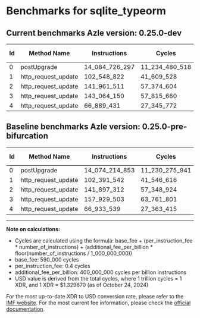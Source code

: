 # Benchmarks for sqlite_typeorm

## Current benchmarks Azle version: 0.25.0-dev

| Id  | Method Name         | Instructions   | Cycles         | USD           | USD/Million Calls | Change                                 |
| --- | ------------------- | -------------- | -------------- | ------------- | ----------------- | -------------------------------------- |
| 0   | postUpgrade         | 14_084_726_297 | 11_234_480_518 | $0.0149381517 | $14_938.15        | <font color="red">+10_511_444</font>   |
| 1   | http_request_update | 102_548_822    | 41_609_528     | $0.0000553269 | $55.32            | <font color="red">+157_280</font>      |
| 2   | http_request_update | 141_961_511    | 57_374_604     | $0.0000762893 | $76.28            | <font color="red">+64_199</font>       |
| 3   | http_request_update | 143_064_150    | 57_815_660     | $0.0000768757 | $76.87            | <font color="green">-14_865_353</font> |
| 4   | http_request_update | 66_889_431     | 27_345_772     | $0.0000363609 | $36.36            | <font color="green">-44_108</font>     |

## Baseline benchmarks Azle version: 0.25.0-pre-bifurcation

| Id  | Method Name         | Instructions   | Cycles         | USD           | USD/Million Calls |
| --- | ------------------- | -------------- | -------------- | ------------- | ----------------- |
| 0   | postUpgrade         | 14_074_214_853 | 11_230_275_941 | $0.0149325610 | $14_932.56        |
| 1   | http_request_update | 102_391_542    | 41_546_616     | $0.0000552433 | $55.24            |
| 2   | http_request_update | 141_897_312    | 57_348_924     | $0.0000762551 | $76.25            |
| 3   | http_request_update | 157_929_503    | 63_761_801     | $0.0000847822 | $84.78            |
| 4   | http_request_update | 66_933_539     | 27_363_415     | $0.0000363843 | $36.38            |

---

**Note on calculations:**

-   Cycles are calculated using the formula: base_fee + (per_instruction_fee \* number_of_instructions) + (additional_fee_per_billion \* floor(number_of_instructions / 1_000_000_000))
-   base_fee: 590_000 cycles
-   per_instruction_fee: 0.4 cycles
-   additional_fee_per_billion: 400_000_000 cycles per billion instructions
-   USD value is derived from the total cycles, where 1 trillion cycles = 1 XDR, and 1 XDR = $1.329670 (as of October 24, 2024)

For the most up-to-date XDR to USD conversion rate, please refer to the [IMF website](https://www.imf.org/external/np/fin/data/rms_sdrv.aspx).
For the most current fee information, please check the [official documentation](https://internetcomputer.org/docs/current/developer-docs/gas-cost#execution).
